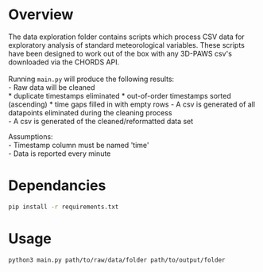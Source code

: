 # Overview
The data exploration folder contains scripts which process CSV data for exploratory analysis of standard meteorological variables.
These scripts have been designed to work out of the box with any 3D-PAWS csv's downloaded via the CHORDS API.<br>
<br>
Running ```main.py``` will produce the following results:<br>
    - Raw data will be cleaned<br>
        * duplicate timestamps eliminated
        * out-of-order timestamps sorted (ascending)
        * time gaps filled in with empty rows
    - A csv is generated of all datapoints eliminated during the cleaning process<br>
    - A csv is generated of the cleaned/reformatted data set<br>

Assumptions:<br>
    - Timestamp column must be named 'time'<br>
    - Data is reported every minute

# Dependancies 
```bash
pip install -r requirements.txt
```

# Usage
```bash
python3 main.py path/to/raw/data/folder path/to/output/folder
```
